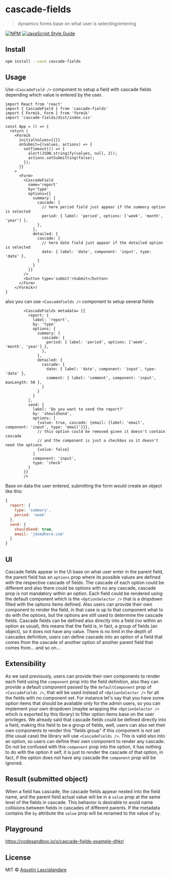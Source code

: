# cascade-fields

> dynamics forms base on what user is selecting/entering

[![NPM](https://img.shields.io/npm/v/cascade-fields.svg)](https://www.npmjs.com/package/cascade-fields) [![JavaScript Style Guide](https://img.shields.io/badge/code_style-standard-brightgreen.svg)](https://standardjs.com)

## Install

```bash
npm install --save cascade-fields
```

## Usage

Use `<CascadeField />` component to setup a field with cascade fields depending which value is entered by the user.

```tsx
import React from 'react'
import { CascadeField } from 'cascade-fields'
import { Formik, Form } from 'formik'
import 'cascade-fields/dist/index.css'

const App = () => {
  return (
    <Formik
      initialValues={{}}
      onSubmit={(values, actions) => {
        setTimeout(() => {
          alert(JSON.stringify(values, null, 2));
          actions.setSubmitting(false);
        });
      }}
    >
      <Form>
        <CascadeField
          name='report'
          by='type'
          options={{
            summary: {
              cascade: {
                // here period field just appear if the summary option is selected
                period: { label: 'period', options: ['week', 'month', 'year'] },
              },
            },
            detailed: {
              cascade: {
                // here date field just appear if the detailed option is selected
                date: { label: 'date', component: 'input', type: 'date' },
              }
            }
          }}
        />
        <button type='submit'>Submit</button>
      </Form>
    </Formik>)
}
```

also you can use `<CascadeFields />` component to setup several fields

```tsx
        <CascadeFields metadata= {{
          report: {
            label: 'report',
            by: 'type'
            options: {
              summary: {
                cascade: {
                  period: { label: 'period', options: ['week', 'month', 'year'] },
                },
              },
              detailed: {
                cascade: {
                  date: { label: 'date', component: 'input', type: 'date' },
                  comment: { label: 'comment', component: 'input', maxLength: 50 },
                }
              }
            }
          },
          send: {
            label: 'Do you want to send the report?'
            by: 'shouldSend',
            options: [
              {value: true, cascade: {email: {label: 'email', component: 'input', type: 'email'}}},
              // this option could be removed given it doesn't contain cascade
              // and the component is just a checkbox so it doesn't need the options
              {value: false}
            ]
            component: 'input',
            type: 'check'
          }
        }}
        />
```

Base on data the user entered, submitting the form would create an object like this:

```js
{
  report: {
    type: 'summary',
    period: 'week'
  },
  send: {
    shouldSend: true,
    email: 'jdoe@here.com'
  }
}
```

## UI

Cascade fields appear in the UI base on what user enter in the parent field, the parent field has an `options` prop where its possible values are defined with the respective cascade of fields. The cascade of each option could be different and also there could be options with no any cascade, cascade prop is not mandatory within an option. Each field could be rendered using the default component which is the `<OptionSelector />` that is a dropdown filled with the options items defined. Also users can provide their own component to render the field, in that case is up to that component what to do with the options, but the options are still used to determine the cascade fields.
Cascade fields can be defined also directly into a field (no within an option as usual), this means that the field is, in fact, a group of fields (an object), so it does not have any value.
There is no limit in the depth of cascades definition, users can define cascade into an option of a field that comes from the cascade of another option of another parent field that comes from... and so on...

## Extensibility

As we said previously, users can provide their own components to render each field using the `component` prop into the field definition, also they can provide a default component passed by the `defaultComponent` prop of `<CascadeFields />`, that will be used instead of `<OptionSelector />` for all the fields with no component set. For instance let's say that you have some option items that should be available only for the admin users, so you can implement your own dropdown (maybe wrapping the `<OptionSelector />` which is exported by this library) to filter option items base on the user privileges.
We already said that cascade fields could be defined directly into a field, making this field to be a group of fields, well, users can also set their own components to render this "fields group" if this component is not set (the usual case) the library will use `<CascadeFields />`. This is valid also into an option, so users can define their own component to render any cascade. Do not be confused with this `component` prop into the option, it has nothing to do with the option it self, it is just to render the cascade of that option, in fact, if the option does not have any cascade the `component` prop will be ignored.

## Result (submitted object)

When a field has cascade, the cascade fields appear nested into the field name, and the parent field actual value will be in a `value` prop at the same level of the fields in cascade. This behavior is desirable to avoid name collisions between fields in cascades of different parents. If the metadata contains the `by` attribute the `value` prop will be renamed to the value of `by`.


## Playground

https://codesandbox.io/s/cascade-fields-example-dhkri


## License

MIT © [Agustin Lascialandare](https://github.com/yaplas)
